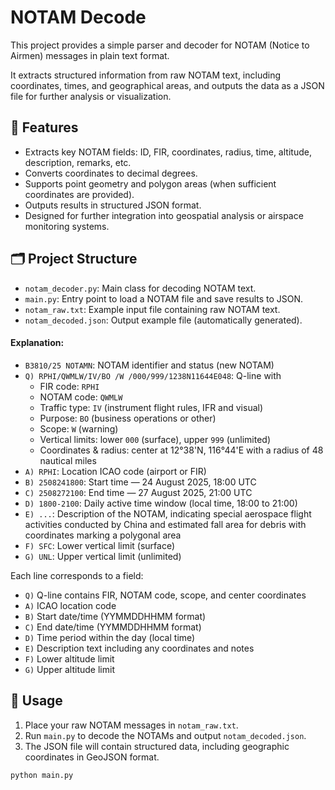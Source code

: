 # NOTAM Decode

This project provides a simple parser and decoder for NOTAM (Notice to Airmen) messages in plain text format.

It extracts structured information from raw NOTAM text, including coordinates, times, and geographical areas, and outputs the data as a JSON file for further analysis or visualization.

## 🔧 Features

- Extracts key NOTAM fields: ID, FIR, coordinates, radius, time, altitude, description, remarks, etc.
- Converts coordinates to decimal degrees.
- Supports point geometry and polygon areas (when sufficient coordinates are provided).
- Outputs results in structured JSON format.
- Designed for further integration into geospatial analysis or airspace monitoring systems.

## 🗂️ Project Structure

- `notam_decoder.py`: Main class for decoding NOTAM text.
- `main.py`: Entry point to load a NOTAM file and save results to JSON.
- `notam_raw.txt`: Example input file containing raw NOTAM text.
- `notam_decoded.json`: Output example file (automatically generated).

#### Explanation:

- `B3810/25 NOTAMN`: NOTAM identifier and status (new NOTAM)
- `Q) RPHI/QWMLW/IV/BO /W /000/999/1238N11644E048`: Q-line with
  - FIR code: `RPHI`
  - NOTAM code: `QWMLW`
  - Traffic type: `IV` (instrument flight rules, IFR and visual)
  - Purpose: `BO` (business operations or other)
  - Scope: `W` (warning)
  - Vertical limits: lower `000` (surface), upper `999` (unlimited)
  - Coordinates & radius: center at 12°38'N, 116°44'E with a radius of 48 nautical miles
- `A) RPHI`: Location ICAO code (airport or FIR)
- `B) 2508241800`: Start time — 24 August 2025, 18:00 UTC
- `C) 2508272100`: End time — 27 August 2025, 21:00 UTC
- `D) 1800-2100`: Daily active time window (local time, 18:00 to 21:00)
- `E) ...`: Description of the NOTAM, indicating special aerospace flight activities conducted by China and estimated fall area for debris with coordinates marking a polygonal area
- `F) SFC`: Lower vertical limit (surface)
- `G) UNL`: Upper vertical limit (unlimited)


Each line corresponds to a field:

- `Q)` Q-line contains FIR, NOTAM code, scope, and center coordinates
- `A)` ICAO location code
- `B)` Start date/time (YYMMDDHHMM format)
- `C)` End date/time (YYMMDDHHMM format)
- `D)` Time period within the day (local time)
- `E)` Description text including any coordinates and notes
- `F)` Lower altitude limit
- `G)` Upper altitude limit

## 🚀 Usage

1. Place your raw NOTAM messages in `notam_raw.txt`.
2. Run `main.py` to decode the NOTAMs and output `notam_decoded.json`.
3. The JSON file will contain structured data, including geographic coordinates in GeoJSON format.

```bash
python main.py
